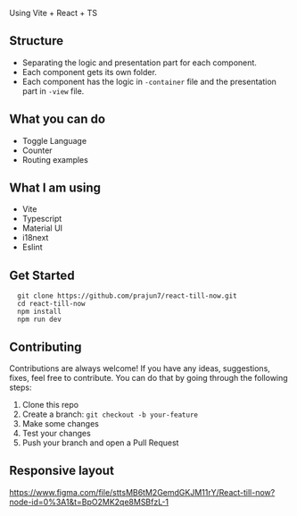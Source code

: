 Using Vite + React + TS

## Structure

- Separating the logic and presentation part for each component.
- Each component gets its own folder.
- Each component has the logic in `-container` file and the presentation part in `-view` file.

## What you can do
- Toggle Language 
- Counter
- Routing examples

## What I am using
- Vite
- Typescript
- Material UI
- i18next
- Eslint

## Get Started
```
  git clone https://github.com/prajun7/react-till-now.git
  cd react-till-now
  npm install
  npm run dev
```

## Contributing

Contributions are always welcome! If you have any ideas, suggestions, fixes, feel free to contribute. You can do that by going through the following steps:

1. Clone this repo
2. Create a branch: `git checkout -b your-feature`
3. Make some changes
4. Test your changes
5. Push your branch and open a Pull Request

## Responsive layout
https://www.figma.com/file/sttsMB6tM2GemdGKJM11rY/React-till-now?node-id=0%3A1&t=BpO2MK2qe8MSBfzL-1
